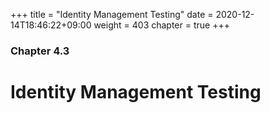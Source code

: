 +++
title = "Identity Management Testing"
date = 2020-12-14T18:46:22+09:00
weight = 403
chapter = true
+++

### Chapter 4.3

# Identity Management Testing
